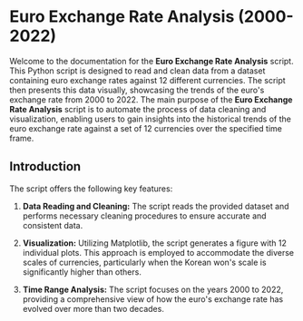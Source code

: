 # Euro Exchange Rate Analysis (2000-2022)

Welcome to the documentation for the **Euro Exchange Rate Analysis** script. This Python script is designed to read and clean data from a dataset containing euro exchange rates against 12 different currencies. The script then presents this data visually, showcasing the trends of the euro's exchange rate from 2000 to 2022. The main purpose of the **Euro Exchange Rate Analysis** script is to automate the process of data cleaning and visualization, enabling users to gain insights into the historical trends of the euro exchange rate against a set of 12 currencies over the specified time frame.

## Introduction

The script offers the following key features:

1. **Data Reading and Cleaning:** The script reads the provided dataset and performs necessary cleaning procedures to ensure accurate and consistent data.

2. **Visualization:** Utilizing Matplotlib, the script generates a figure with 12 individual plots. This approach is employed to accommodate the diverse scales of currencies, particularly when the Korean won's scale is significantly higher than others.

3. **Time Range Analysis:** The script focuses on the years 2000 to 2022, providing a comprehensive view of how the euro's exchange rate has evolved over more than two decades.

